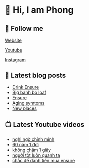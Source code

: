 # 👋 Hi, I am Phong

## 🔗 Follow me

[Website](https://phongever.xyz "Website")

[Youtube](https://www.youtube.com/@phongever "Youtube")

[Instagram](https://www.instagram.com/phongever "Instagram")

## 📝 Latest blog posts

<!-- BLOG-POST-LIST:START -->
- [Drink Ensure](https://phongever.xyz/blog/drink-ensure/)
- [Big banh bo loaf](https://phongever.xyz/blog/big-banh-bo-loaf/)
- [Ensure](https://phongever.xyz/blog/ensure/)
- [Aging symtoms](https://phongever.xyz/blog/aging-symtoms/)
- [New places](https://phongever.xyz/blog/new-places/)
<!-- BLOG-POST-LIST:END -->

## 📺 Latest Youtube videos

<!-- YOUTUBE-VIDEO-LIST:START -->
- [nghi ngờ chính mình](https://www.youtube.com/shorts/EjH6R0-YYHI)
- [60 năm 1 đời](https://www.youtube.com/shorts/xzeTbsYagwg)
- [không chậm 1 giây](https://www.youtube.com/shorts/M8SxvXw2i_Q)
- [người tốt luôn quanh ta](https://www.youtube.com/shorts/CDXL5fT_FCE)
- [chắc để dành tiền mua ensure](https://www.youtube.com/shorts/TzIsdtHwjb4)
<!-- YOUTUBE-VIDEO-LIST:END -->
